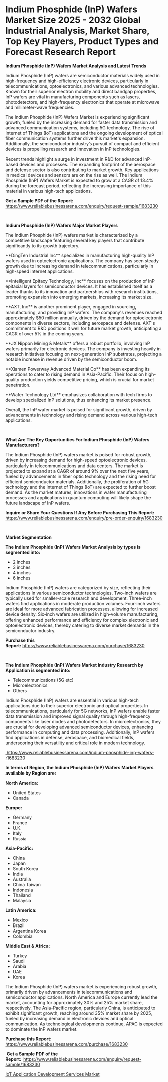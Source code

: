 <p><h1>Indium Phosphide (InP) Wafers Market Size 2025 - 2032 Global Industrial Analysis, Market Share, Top Key Players, Product Types and Forecast Research Report</h1></p><p><strong>Indium Phosphide (InP) Wafers Market Analysis and Latest Trends</strong></p>
<p><p>Indium Phosphide (InP) wafers are semiconductor materials widely used in high-frequency and high-efficiency electronic devices, particularly in telecommunications, optoelectronics, and various advanced technologies. Known for their superior electron mobility and direct bandgap properties, InP wafers are vital in manufacturing components such as lasers, photodetectors, and high-frequency electronics that operate at microwave and millimeter-wave frequencies.</p><p>The Indium Phosphide (InP) Wafers Market is experiencing significant growth, fueled by the increasing demand for faster data transmission and advanced communication systems, including 5G technology. The rise of Internet of Things (IoT) applications and the ongoing development of optical fiber communication systems further drive this market's expansion. Additionally, the semiconductor industry’s pursuit of compact and efficient devices is propelling research and innovation in InP technologies.</p><p>Recent trends highlight a surge in investment in R&D for advanced InP-based devices and processes. The expanding footprint of the aerospace and defense sector is also contributing to market growth. Key applications in medical devices and sensors are on the rise as well. The Indium Phosphide (InP) Wafers Market is expected to grow at a CAGR of 13.4% during the forecast period, reflecting the increasing importance of this material in various high-tech applications.</p></p>
<p><strong>Get a Sample PDF of the Report:&nbsp;</strong> <a href="https://www.reliablebusinessarena.com/enquiry/request-sample/1683230?utm_campaign=3041&utm_medium=2&utm_source=Github&utm_content=ia&utm_term=26032025&utm_id=indium-phosphide-inp-wafers">https://www.reliablebusinessarena.com/enquiry/request-sample/1683230</a></p>
<p>&nbsp;</p>
<p><strong>Indium Phosphide (InP) Wafers Major Market Players</strong></p>
<p><p>The Indium Phosphide (InP) wafers market is characterized by a competitive landscape featuring several key players that contribute significantly to its growth trajectory. </p><p>**DingTen Industrial Inc** specializes in manufacturing high-quality InP wafers used in optoelectronic applications. The company has seen steady growth due to increasing demand in telecommunications, particularly in high-speed internet applications. </p><p>**Intelligent Epitaxy Technology, Inc** focuses on the production of InP epitaxial layers for semiconductor devices. It has established itself as a leader thanks to its innovation and partnerships with research institutions, promoting expansion into emerging markets, increasing its market size.</p><p>**AXT, Inc** is another prominent player, engaged in sourcing, manufacturing, and providing InP wafers. The company's revenues reached approximately $50 million annually, driven by the demand for optoelectronic components in diverse sectors, including aerospace and defense. AXT's commitment to R&D positions it well for future market growth, anticipating a CAGR of over 5% in the coming years.</p><p>**JX Nippon Mining & Metals** offers a robust portfolio, involving InP wafers primarily for electronic devices. The company is investing heavily in research initiatives focusing on next-generation InP substrates, projecting a notable increase in revenue driven by the semiconductor boom.</p><p>**Xiamen Powerway Advanced Material Co** has been expanding its operations to cater to rising demand in Asia-Pacific. Their focus on high-quality production yields competitive pricing, which is crucial for market penetration.</p><p>**Wafer Technology Ltd** emphasizes collaboration with tech firms to develop specialized InP solutions, thus enhancing its market presence. </p><p>Overall, the InP wafer market is poised for significant growth, driven by advancements in technology and rising demand across various high-tech applications.</p></p>
<p>&nbsp;</p>
<p><strong>What Are The Key Opportunities For Indium Phosphide (InP) Wafers Manufacturers?</strong></p>
<p><p>The Indium Phosphide (InP) wafers market is poised for robust growth, driven by increasing demand for high-speed optoelectronic devices, particularly in telecommunications and data centers. The market is projected to expand at a CAGR of around 9% over the next five years, fueled by advancements in fiber optic technology and the rising need for efficient semiconductor materials. Additionally, the proliferation of 5G technology and the Internet of Things (IoT) are expected to further boost demand. As the market matures, innovations in wafer manufacturing processes and applications in quantum computing will likely shape the future landscape of InP wafers.</p></p>
<p><strong>Inquire or Share Your Questions If Any Before Purchasing This Report:</strong> <a href="https://www.reliablebusinessarena.com/enquiry/pre-order-enquiry/1683230?utm_campaign=3041&utm_medium=2&utm_source=Github&utm_content=ia&utm_term=26032025&utm_id=indium-phosphide-inp-wafers">https://www.reliablebusinessarena.com/enquiry/pre-order-enquiry/1683230</a></p>
<p>&nbsp;</p>
<p><strong>Market Segmentation</strong></p>
<p><strong>The Indium Phosphide (InP) Wafers Market Analysis by types is segmented into:</strong></p>
<p><ul><li>2 inches</li><li>3 inches</li><li>4 inches</li><li>6 inches</li></ul></p>
<p><p>Indium Phosphide (InP) wafers are categorized by size, reflecting their applications in various semiconductor technologies. Two-inch wafers are typically used for smaller-scale research and development. Three-inch wafers find applications in moderate production volumes. Four-inch wafers are ideal for more advanced fabrication processes, allowing for increased device density. Six-inch wafers are utilized in high-volume manufacturing, offering enhanced performance and efficiency for complex electronic and optoelectronic devices, thereby catering to diverse market demands in the semiconductor industry.</p></p>
<p><strong>Purchase this Report:&nbsp;</strong><a href="https://www.reliablebusinessarena.com/purchase/1683230?utm_campaign=3041&utm_medium=2&utm_source=Github&utm_content=ia&utm_term=26032025&utm_id=indium-phosphide-inp-wafers">https://www.reliablebusinessarena.com/purchase/1683230</a></p>
<p>&nbsp;</p>
<p><strong>The Indium Phosphide (InP) Wafers Market Industry Research by Application is segmented into:</strong></p>
<p><ul><li>Telecommunications (5G etc)</li><li>Microelectronics</li><li>Others</li></ul></p>
<p><p>Indium Phosphide (InP) wafers are essential in various high-tech applications due to their superior electronic and optical properties. In telecommunications, particularly for 5G networks, InP wafers enable faster data transmission and improved signal quality through high-frequency components like laser diodes and photodetectors. In microelectronics, they are crucial for developing advanced semiconductor devices, enhancing performance in computing and data processing. Additionally, InP wafers find applications in defense, aerospace, and biomedical fields, underscoring their versatility and critical role in modern technology.</p></p>
<p><a href="https://www.reliablebusinessarena.com/indium-phosphide-inp-wafers-r1683230?utm_campaign=3041&utm_medium=2&utm_source=Github&utm_content=ia&utm_term=26032025&utm_id=indium-phosphide-inp-wafers">&nbsp;https://www.reliablebusinessarena.com/indium-phosphide-inp-wafers-r1683230</a></p>
<p><strong>In terms of Region, the Indium Phosphide (InP) Wafers Market Players available by Region are:</strong></p>
<p>
    <p> <strong> North America: </strong>
        <ul>
            <li>United States</li>
            <li>Canada</li>
        </ul>
        </p> 
    <p> <strong> Europe: </strong>
        <ul>
            <li>Germany</li>
            <li>France</li>
            <li>U.K.</li>
            <li>Italy</li>
            <li>Russia</li>
        </ul>
        </p> 
    <p> <strong> Asia-Pacific: </strong>
        <ul>
            <li>China</li>
            <li>Japan</li>
            <li>South Korea</li>
            <li>India</li>
            <li>Australia</li>
            <li>China Taiwan</li>
            <li>Indonesia</li>
            <li>Thailand</li>
            <li>Malaysia</li>
        </ul>
        </p> 
    <p> <strong> Latin America: </strong>
        <ul>
            <li>Mexico</li>
            <li>Brazil</li>
            <li>Argentina Korea</li>
            <li>Colombia</li>
        </ul>
        </p> 
    <p> <strong> Middle East & Africa: </strong>
        <ul>
            <li>Turkey</li>
            <li>Saudi</li>
            <li>Arabia</li>
            <li>UAE</li>
            <li>Korea</li>
        </ul>
    </p>
    </p>
<p><p>The Indium Phosphide (InP) wafers market is experiencing robust growth, primarily driven by advancements in telecommunications and semiconductor applications. North America and Europe currently lead the market, accounting for approximately 30% and 25% market share, respectively. The Asia-Pacific region, particularly China, is anticipated to exhibit significant growth, reaching around 35% market share by 2025, fueled by increasing demand in electronic devices and optical communication. As technological developments continue, APAC is expected to dominate the InP wafers market.</p></p>
<p><strong>Purchase this Report: </strong><a href="https://www.reliablebusinessarena.com/purchase/1683230?utm_campaign=3041&utm_medium=2&utm_source=Github&utm_content=ia&utm_term=26032025&utm_id=indium-phosphide-inp-wafers">https://www.reliablebusinessarena.com/purchase/1683230</a></p>
<p>&nbsp;<strong>Get a Sample PDF of the Report:&nbsp;&nbsp;</strong><a href="https://www.reliablebusinessarena.com/enquiry/request-sample/1683230?utm_campaign=3041&utm_medium=2&utm_source=Github&utm_content=ia&utm_term=26032025&utm_id=indium-phosphide-inp-wafers">https://www.reliablebusinessarena.com/enquiry/request-sample/1683230</a></p>
<p><strong></strong></p>
<p><p><a href="https://github.com/doljanzwald/Market-Research-Report-List-1/blob/main/iot-application-development-services-market.md?utm_campaign=3041&utm_medium=2&utm_source=Github&utm_content=ia&utm_term=26032025&utm_id=indium-phosphide-inp-wafers">IoT Application Development Services Market</a></p></p>